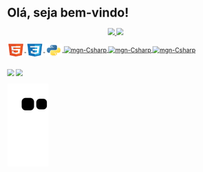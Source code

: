 # Olá, seja bem-vindo!

<div align="center">
  <a href="https://github.com/GabrielMagan">
  <img height="180em" src="https://github-readme-stats.vercel.app/api?username=GabrielMagan&show_icons=true&theme=midnight-purple&include_all_commits=true&count_private=true"/>
  <img height="180em" src="https://github-readme-stats.vercel.app/api/top-langs/?username=GabrielMagan&layout=compact&langs_count=7&theme=midnight-purple"/>
</div>
  
<div style="display: inline_block"><br>
  <img align="center" alt="mgn-HTML" height="30" width="40" src="https://raw.githubusercontent.com/devicons/devicon/master/icons/html5/html5-original.svg">
  <img align="center" alt="mgn-CSS" height="30" width="40" src="https://raw.githubusercontent.com/devicons/devicon/master/icons/css3/css3-original.svg">
  <img align="center" alt="mgn-Python" height="30" width="40" src="https://raw.githubusercontent.com/devicons/devicon/master/icons/python/python-original.svg">
  <img align="center" alt="mgn-Csharp" height="30" width="40" src="https://cdn.jsdelivr.net/gh/devicons/devicon/icons/cplusplus/cplusplus-original.svg">
  <img align="center" alt="mgn-Csharp" height="30" width="40" src="https://cdn.jsdelivr.net/gh/devicons/devicon/icons/arduino/arduino-original.svg">
  <img align="center" alt="mgn-Csharp" height="30" width="40" src="https://cdn.jsdelivr.net/gh/devicons/devicon/icons/raspberrypi/raspberrypi-original.svg">
  
  ##
 
<div> 
  <a href = "mailto:gabrielmagan2@gmail.com"><img src="https://img.shields.io/badge/-Gmail-%23333?style=for-the-badge&logo=gmail&logoColor=white" target="_blank"></a>
  <a href="https://www.linkedin.com/in/gabrielmmagan" target="_blank"><img src="https://img.shields.io/badge/-LinkedIn-%230077B5?style=for-the-badge&logo=linkedin&logoColor=white" target="_blank"></a> 
  
  ![Snake animation](https://github.com/rafaballerini/rafaballerini/blob/output/github-contribution-grid-snake.svg)
 
</div>
